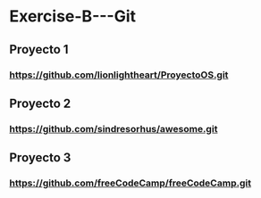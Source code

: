 # Exercise-B---Git
## Proyecto 1 
### https://github.com/lionlightheart/ProyectoOS.git
## Proyecto 2
### https://github.com/sindresorhus/awesome.git
## Proyecto 3
### https://github.com/freeCodeCamp/freeCodeCamp.git